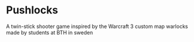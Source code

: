 # Pushlocks
A twin-stick shooter game inspired by the Warcraft 3 custom map warlocks  made by students at BTH in sweden
